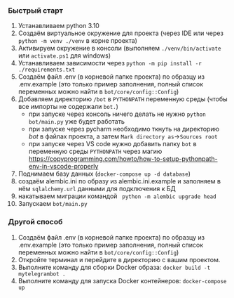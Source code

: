### Быстрый старт

1. Устанавливаем python 3.10
2. Создаём виртуальное окружение для проекта (через IDE или через `python -m venv ./venv` в корне проекта)
3. Активируем окружение в консоли (выполняем `./venv/bin/activate` или `activate.ps1` для windows)
4. Устанавливаем зависимости через `python -m pip install -r ./requirements.txt`
5. Создаём файл .env (в корневой папке проекта) по образцу из .env.example (это только пример заполнения, полный список
   переменных можно найти в `bot/core/config::Config`)
6. Добавляем директорию `/bot` в `PYTHONPATH` переменную среды (чтобы все импорты не содержали `bot.`)
    - при запуске через консоль ничего делать не нужно `python bot/main.py` уже будет работать
    - при запуске через pycharm необходимо ткнуть на директорию _bot_ в файлах проекта, а
      затем `Mark directory as`->`Sources root`
    - при запуске через VS code нужно добавить папку `bot` в переменную среды `PYTHONPATH` через
      магию https://copyprogramming.com/howto/how-to-setup-pythonpath-env-in-vscode-properly
7. Поднимаем базу данных (`docker-compose up -d database`)
8. создаём alembic.ini по образу из alembic.ini.example и заполняем в нём `sqlalchemy.url` данными для подключения к БД
9. накатываем миграции командой ` python -m alembic upgrade head`
10. Запускаем `bot/main.py`

### Другой способ

1. Создаём файл .env (в корневой папке проекта) по образцу из .env.example (это только пример заполнения, полный список
   переменных можно найти в `bot/core/config::Config`)
2. Откройте терминал и перейдите в директорию с вашим проектом.
3. Выполните команду для сборки Docker образа: `docker build -t mytelegrambot .`
4. Выполните команду для запуска Docker контейнеров: `docker-compose up`

